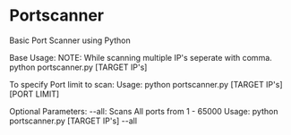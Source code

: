 # Portscanner
Basic Port Scanner using Python

Base Usage:
        NOTE: While scanning multiple IP's seperate with comma.
        python portscanner.py [TARGET IP's]

To specify Port limit to scan:
        Usage: python portscanner.py [TARGET IP's] [PORT LIMIT]

Optional Parameters:
        --all:
                Scans All ports from 1 - 65000
                Usage: python portscanner.py [TARGET IP's] --all
